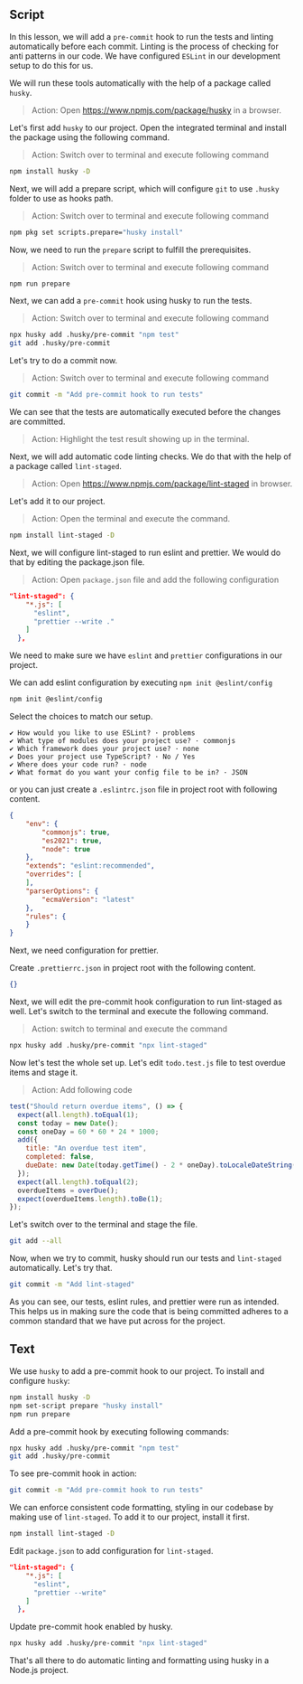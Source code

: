 ## Script

In this lesson, we will add a `pre-commit` hook to run the tests and linting automatically before each commit. Linting is the process of checking for anti patterns in our code. We have configured `ESLint` in our development setup to do this for us.

We will run these tools automatically with the help of a package called `husky`.

> Action: Open https://www.npmjs.com/package/husky in a browser.

Let's first add `husky` to our project. Open the integrated terminal and install the package using the following command.

> Action: Switch over to terminal and execute following command

```sh
npm install husky -D
```

Next, we will add a prepare script, which will configure `git` to use `.husky` folder to use as hooks path.

> Action: Switch over to terminal and execute following command

```sh
npm pkg set scripts.prepare="husky install"
```

Now, we need to run the `prepare` script to fulfill the prerequisites.

> Action: Switch over to terminal and execute following command

```sh
npm run prepare
```

Next, we can add a `pre-commit` hook using husky to run the tests.

> Action: Switch over to terminal and execute following command

```sh
npx husky add .husky/pre-commit "npm test"
git add .husky/pre-commit
```

Let's try to do a commit now.

> Action: Switch over to terminal and execute following command

```sh
git commit -m "Add pre-commit hook to run tests"
```

We can see that the tests are automatically executed before the changes are committed.

> Action: Highlight the test result showing up in the terminal.

Next, we will add automatic code linting checks. We do that with the help of a package called `lint-staged`.

> Action: Open https://www.npmjs.com/package/lint-staged in browser.

Let's add it to our project.

> Action: Open the terminal and execute the command.

```sh
npm install lint-staged -D
```

Next, we will configure lint-staged to run eslint and prettier. We would do that by editing the package.json file.

> Action: Open `package.json` file and add the following configuration

```json
"lint-staged": {
    "*.js": [
      "eslint",
      "prettier --write ."
    ]
  },

```

We need to make sure we have `eslint` and `prettier` configurations in our project.

We can add eslint configuration by executing `npm init @eslint/config`

```sh
npm init @eslint/config
```
Select the choices to match our setup.

```
✔ How would you like to use ESLint? · problems
✔ What type of modules does your project use? · commonjs
✔ Which framework does your project use? · none
✔ Does your project use TypeScript? · No / Yes
✔ Where does your code run? · node
✔ What format do you want your config file to be in? · JSON
```
or you can just create a `.eslintrc.json` file in project root with following content.

```json
{
    "env": {
        "commonjs": true,
        "es2021": true,
        "node": true
    },
    "extends": "eslint:recommended",
    "overrides": [
    ],
    "parserOptions": {
        "ecmaVersion": "latest"
    },
    "rules": {
    }
}

```

Next, we need configuration for prettier.

Create `.prettierrc.json` in project root with the following content.

```json
{}
```
Next, we will edit the pre-commit hook configuration to run lint-staged as well. Let's switch to the terminal and execute the following command.

> Action: switch to terminal and execute the command

```sh
npx husky add .husky/pre-commit "npx lint-staged"
```

Now let's test the whole set up. Let's edit `todo.test.js` file to test overdue items and stage it.

> Action: Add following code

```js
test("Should return overdue items", () => {
  expect(all.length).toEqual(1);
  const today = new Date();
  const oneDay = 60 * 60 * 24 * 1000;
  add({
    title: "An overdue test item",
    completed: false,
    dueDate: new Date(today.getTime() - 2 * oneDay).toLocaleDateString("en-CA"),
  });
  expect(all.length).toEqual(2);
  overdueItems = overDue();
  expect(overdueItems.length).toBe(1);
});
```

Let's switch over to the terminal and stage the file.

```sh
git add --all
```

Now, when we try to commit, husky should run our tests and `lint-staged` automatically. Let's try that.

```sh
git commit -m "Add lint-staged"
```

As you can see, our tests, eslint rules, and prettier were run as intended. This helps us in making sure the code that is being committed adheres to a common standard that we have put across for the project.

## Text

We use `husky` to add a pre-commit hook to our project. To install and configure `husky`:

```sh
npm install husky -D
npm set-script prepare "husky install"
npm run prepare
```

Add a pre-commit hook by executing following commands:

```sh
npx husky add .husky/pre-commit "npm test"
git add .husky/pre-commit
```

To see pre-commit hook in action:

```sh
git commit -m "Add pre-commit hook to run tests"
```

We can enforce consistent code formatting, styling in our codebase by making use of `lint-staged`. To add it to our project, install it first.

```sh
npm install lint-staged -D
```

Edit `package.json` to add configuration for `lint-staged`.

```json
"lint-staged": {
    "*.js": [
      "eslint",
      "prettier --write"
    ]
  },

```

Update pre-commit hook enabled by husky.

```sh
npx husky add .husky/pre-commit "npx lint-staged"
```

That's all there to do automatic linting and formatting using husky in a Node.js project.
